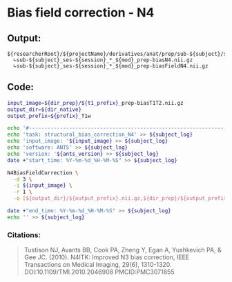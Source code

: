 # Bias field correction - N4
## Output:
```
${researcherRoot}/${projectName}/derivatives/anat/prep/sub-${subject}/ses-${session}/
  ∟sub-${subject}_ses-${session}_*_${mod}_prep-biasN4.nii.gz
  ∟sub-${subject}_ses-${session}_*_${mod}_prep-biasFieldN4.nii.gz
```
## Code:
```bash
input_image=${dir_prep}/${t1_prefix}_prep-biasT1T2.nii.gz
output_dir=${dir_native}
output_prefix=${prefix}_T1w

echo '#--------------------------------------------------------------------------------' >> ${subject_log}
echo 'task: structural_bias_correction_N4' >> ${subject_log}
echo 'input_image: '${input_image} >> ${subject_log}
echo 'software: ANTS' >> ${subject_log}
echo 'version: '${ants_version} >> ${subject_log}
date +"start_time: %Y-%m-%d_%H-%M-%S" >> ${subject_log}

N4BiasFieldCorrection \
  -d 3 \
  -i ${input_image} \
  -r 1 \
  -o [${output_dir}/${output_prefix}.nii.gz,${dir_prep}/${output_prefix}_prep-biasFieldN4.nii.gz]

date +"end_time: %Y-%m-%d_%H-%M-%S" >> ${subject_log}
echo '' >> ${subject_log}
```
### Citations:
>Tustison NJ, Avants BB, Cook PA, Zheng Y, Egan A, Yushkevich PA, & Gee JC. (2010). N4ITK: Improved N3 bias correction, IEEE Transactions on Medical Imaging, 29(6), 1310-1320. DOI:10.1109/TMI.2010.2046908 PMCID:PMC3071855
